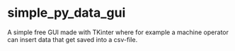 # simple_py_data_gui
A simple free GUI made with TKinter where for example a machine operator can insert data that get saved into a csv-file.
